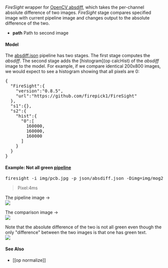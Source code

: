 _FireSight_ wrapper for [OpenCV absdiff](http://opencv.jp/opencv-2svn_org/cpp/core_operations_on_arrays.html#cv-absdiff), which takes the per-channel absolute difference of two images. _FireSight_ stage compares specified image with current pipeline image and changes output to the absolute difference of the two.

* **path** Path to second image

#### Model
The [absdiff.json](https://github.com/firepick1/FireSight/blob/master/json/absdiff.json) pipeline has two stages. The first stage computes the _absdiff_. The second stage adds the [histogram](op calcHist) of the _absdiff_ image to the model. For example, if we compare identical 200x800 images, we would expect to see a histogram showing that all pixels are 0:

<pre>{
  "FireSight":{
    "version":"0.8.5",
    "url":"https://github.com/firepick1/FireSight"
  },
  "s1":{},
  "s2":{
    "hist":{
      "0":[
        160000,
        160000,
        160000
      ]
    }
  }
}</pre>

#### Example: Not all green [pipeline](https://github.com/firepick1/FireSight/blob/master/json/absdiff.json)
<pre>firesight -i img/pcb.jpg -p json/absdiff.json -Dimg=img/mog2.jpg -o target/absdiff.png</pre>
> Pixel:4ms

The pipeline image &rarr; <br>
<img src="https://github.com/firepick1/FireSight/blob/master/img/pcb.jpg?raw=true">

The comparison image &rarr; <br>
<img src="https://github.com/firepick1/FireSight/blob/master/img/mog2.jpg?raw=true">

Note that the absolute difference of the two is not all green even though the only "difference" between the two images is that one has green text. <br>
<img src="https://github.com/firepick1/FireSight/blob/master/img/absdiff.png?raw=true">

#### See Also
* [[op normalize]]
